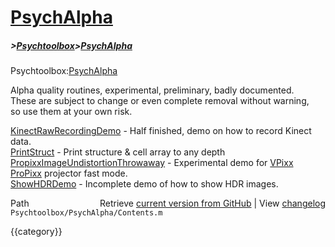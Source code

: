 # [PsychAlpha](PsychAlpha)
##### >[Psychtoolbox](Psychtoolbox)>[PsychAlpha](PsychAlpha)

Psychtoolbox:[PsychAlpha](PsychAlpha)  
  
Alpha quality routines, experimental, preliminary, badly documented.  
These are subject to change or even complete removal without warning,  
so use them at your own risk.  
  
  
  [KinectRawRecordingDemo](KinectRawRecordingDemo)   - Half finished, demo on how to record Kinect data.  
  [PrintStruct](PrintStruct)              - Print structure & cell array to any depth  
  [PropixxImageUndistortionThrowaway](PropixxImageUndistortionThrowaway) - Experimental demo for [VPixx](VPixx) [ProPixx](ProPixx) projector fast mode.  
  [ShowHDRDemo](ShowHDRDemo)              - Incomplete demo of how to show HDR images.  




<div class="code_header" style="text-align:right;">
  <span style="float:left;">Path&nbsp;&nbsp;</span> <span class="counter">Retrieve <a href=
  "https://raw.github.com/Psychtoolbox-3/Psychtoolbox-3/beta/Psychtoolbox/PsychAlpha/Contents.m">current version from GitHub</a> | View <a href=
  "https://github.com/Psychtoolbox-3/Psychtoolbox-3/commits/beta/Psychtoolbox/PsychAlpha/Contents.m">changelog</a></span>
</div>
<div class="code">
  <code>Psychtoolbox/PsychAlpha/Contents.m</code>
</div>

{{category}}